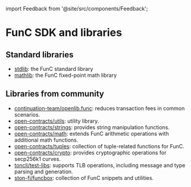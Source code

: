 import Feedback from '@site/src/components/Feedback';

# FunC SDK and libraries  

## Standard libraries

 - [stdlib](https://github.com/ton-blockchain/ton/blob/master/crypto/smartcont/stdlib.fc/): the FunC standard library 
 - [mathlib](https://github.com/ton-blockchain/ton/blob/master/crypto/smartcont/mathlib.fc/): the FunC fixed-point math library
 
## Libraries from community

 - [continuation-team/openlib.func](https://github.com/continuation-team/openlib.func/): reduces transaction fees in common scenarios.
  - [open-contracts/utils](https://github.com/TonoxDeFi/open-contracts/tree/main/contracts/utils/): utility library.
 - [open-contracts/strings](https://github.com/TonoxDeFi/open-contracts/tree/main/contracts/strings/): provides string manipulation functions.
 - [open-contracts/math](https://github.com/TonoxDeFi/open-contracts/tree/main/contracts/math/): extends FunC arithmetic operations with additional math functions.
 - [open-contracts/tuples](https://github.com/TonoxDeFi/open-contracts/tree/main/contracts/tuples/): collection of tuple-related functions for FunC.
 - [open-contracts/crypto](https://github.com/TonoxDeFi/open-contracts/tree/main/contracts/crypto/): provides cryptographic operations for secp256k1 curves.
 - [toncli/test-libs](https://github.com/disintar/toncli/tree/master/src/toncli/lib/test-libs/): supports TLB operations, including message and type parsing and generation.
 - [ston-fi/funcbox](https://github.com/ston-fi/funcbox/): collection of FunC snippets and utilities.

<Feedback />

